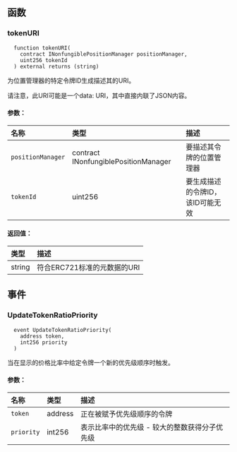 ## 函数

### tokenURI

```solidity
  function tokenURI(
    contract INonfungiblePositionManager positionManager,
    uint256 tokenId
  ) external returns (string)
```

为位置管理器的特定令牌ID生成描述其的URI。

请注意，此URI可能是一个data: URI，其中直接内联了JSON内容。

#### 参数：

| 名称              | 类型                                 | 描述                                                                    |
| :---------------- | :----------------------------------- | :----------------------------------------------------------------------------- |
| `positionManager` | contract INonfungiblePositionManager | 要描述其令牌的位置管理器                                   |
| `tokenId`         | uint256                              | 要生成描述的令牌ID，该ID可能无效 |

#### 返回值：

| 类型   | 描述                          |
| :----- | :----------------------------------- |
| string | 符合ERC721标准的元数据的URI |

## 事件

### UpdateTokenRatioPriority

```solidity
  event UpdateTokenRatioPriority(
    address token,
    int256 priority
  )
```

当在显示的价格比率中给定令牌一个新的优先级顺序时触发。

#### 参数：

| 名称       | 类型    | 描述                                                           |
| :--------- | :------ | :-------------------------------------------------------------------- |
| `token`    | address | 正在被赋予优先级顺序的令牌                                  |
| `priority` | int256  | 表示比率中的优先级 - 较大的整数获得分子优先级 |